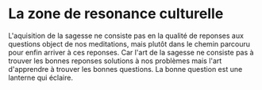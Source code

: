 # La zone de resonance culturelle

L'aquisition de la sagesse ne consiste pas en la qualité de reponses aux questions object de nos meditations, mais plutôt dans le chemin parcouru pour enfin arriver à ces reponses. Car l'art de la sagesse ne consiste pas à trouver les bonnes reponses solutions à nos problèmes mais l'art d'apprendre à trouver les bonnes questions. La bonne question est une lanterne qui éclaire.
